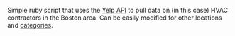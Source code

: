 Simple ruby script that uses the <a href="https://www.yelp.com/developers/">Yelp API</a> to pull data on (in this case) HVAC contractors in the Boston area. Can be easily modified for other locations and <a href="https://www.yelp.com/developers/documentation/v2/all_category_list">categories</a>.
